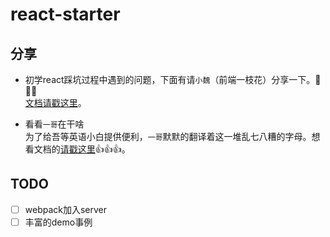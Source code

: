 # react-starter
## 分享
- 初学react踩坑过程中遇到的问题，下面有请`小魏`（前端一枝花）分享一下。👏👏👏<br/>
 [文档请戳这里](https://github.com/superNever/react-starter/tree/master/docs/weishuping)。

- 看看`一哥`在干啥 <br/>
为了给吾等英语小白提供便利，`一哥`默默的翻译着这一堆乱七八糟的字母。想看文档的[请戳这里](https://github.com/superNever/react-starter/tree/master/docs/pengyi/quickstart)👍👍👍。

## TODO
- [ ] webpack加入server
- [ ] 丰富的demo事例
